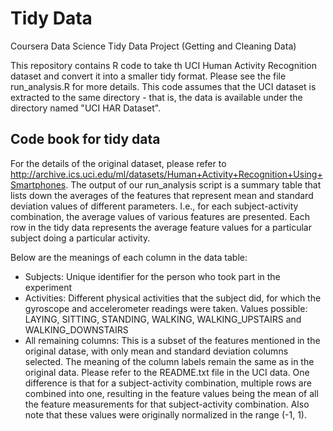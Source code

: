 # Tidy Data
Coursera Data Science Tidy Data Project (Getting and Cleaning Data)

This repository contains R code to take th UCI Human Activity Recognition dataset and convert it into a smaller tidy format. Please see the file run_analysis.R for more details. This code assumes that the UCI dataset is extracted to the same directory - that is, the data is available under the directory named "UCI HAR Dataset".

## Code book for tidy data
For the details of the original dataset, please refer to http://archive.ics.uci.edu/ml/datasets/Human+Activity+Recognition+Using+Smartphones. The output of our run_analysis script is a summary table that lists down the averages of the features that represent mean and standard deviation values of different parameters. I.e., for each subject-activity combination, the average values of various features are presented. Each row in the tidy data represents the average feature values for a particular subject doing a particular activity.

Below are the meanings of each column in the data table:

* Subjects: Unique identifier for the person who took part in the experiment
* Activities: Different physical activities that the subject did, for which the gyroscope and accelerometer readings were taken. Values possible: LAYING, SITTING, STANDING, WALKING, WALKING_UPSTAIRS and WALKING_DOWNSTAIRS
* All remaining columns: This is a subset of the features mentioned in the original datase, with only mean and standard deviation columns selected. The meaning of the column labels remain the same as in the original data. Please refer to the README.txt file in the UCI data. One difference is that for a subject-activity combination, multiple rows are combined into one, resulting in the feature values being the mean of all the feature measurements for that subject-activity combination. Also note that these values were originally normalized in the range (-1, 1).

